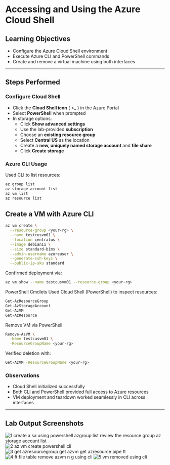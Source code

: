 # Accessing and Using the Azure Cloud Shell

## Learning Objectives

- Configure the Azure Cloud Shell environment
- Execute Azure CLI and PowerShell commands
- Create and remove a virtual machine using both interfaces

---

## Steps Performed

### Configure Cloud Shell

- Click the **Cloud Shell icon** ( >_ ) in the Azure Portal
- Select **PowerShell** when prompted
- In storage options:
  - Click **Show advanced settings**
  - Use the lab-provided **subscription**
  - Choose an **existing resource group**
  - Select **Central US** as the location
  - Create a **new, uniquely named storage account** and **file share**
  - Click **Create storage**

### Azure CLI Usage

Used CLI to list resources:
```bash
az group list
az storage account list
az vm list
az resource list
```

## Create a VM with Azure CLI

```bash
az vm create \
  --resource-group <your-rg> \
  --name testcusvm01 \
  --location centralus \
  --image debian11 \
  --size standard-b1ms \
  --admin-username azureuser \
  --generate-ssh-keys \
  --public-ip-sku standard

```

Confirmed deployment via:

```bash
az vm show --name testcusvm01 --resource-group <your-rg>
```
PowerShell Cmdlets
Used Cloud Shell (PowerShell) to inspect resources:

```bash
Get-AzResourceGroup
Get-AzStorageAccount
Get-AzVM
Get-AzResource
```

Remove VM via PowerShell

```bash
Remove-AzVM \
  -Name testcusvm01 \
  -ResourceGroupName <your-rg>
```

Verified deletion with:

```bash
Get-AzVM -ResourceGroupName <your-rg>
```

### Observations

- Cloud Shell initialized successfully
- Both CLI and PowerShell provided full access to Azure resources
- VM deployment and teardown worked seamlessly in CLI across interfaces

---


## Lab Output Screenshots 

![1 create a sa using powershell azgroup list review the resource group az storage account list](https://github.com/user-attachments/assets/5942606b-f8e2-40ab-8168-51868b89932b)
![2 az vm create powershell cli](https://github.com/user-attachments/assets/2796b31a-6d7a-4453-a646-1c13134c1617)
![3 get azresourcegroup get azvm get azresource pipe ft](https://github.com/user-attachments/assets/920e417a-d682-4a9a-b515-20302443c8a0)
![4 ft file table remove azvm n g using cli](https://github.com/user-attachments/assets/bd2a82e8-1033-4a6b-9e0d-c67df9349cd8)
![5 vm removed using cli](https://github.com/user-attachments/assets/851046cd-c191-4d76-b6b7-c701e4b76a25)






